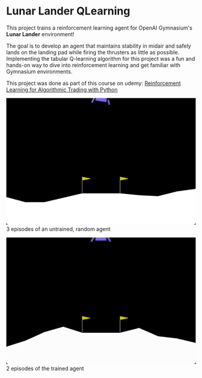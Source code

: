 # Lunar Lander QLearning
This project trains a reinforcement learning agent for OpenAI Gymnasium's **Lunar Lander** environment!

The goal is to develop an agent that maintains stability in midair and safely lands on the landing pad while firing the thrusters as little as possible. Implementing the tabular Q-learning algorithm for this project was a fun and hands-on way to dive into reinforcement learning and get familiar with Gymnasium environments.

This project was done as part of this course on udemy: [Reinforcement Learning for Algorithmic Trading with Python](https://www.udemy.com/share/10coPN3@B_1cSb2fLdM_1H7c7BQVIlpCtHoGBbc2yDmjrcVYbRSZqZMkA4p109xgLi3w6-h4Lg==/)

![untrained agent](./untrained_agent.gif)  
3 episodes of an untrained, random agent

![trained agent](./trained_agent.gif)  
2 episodes of the trained agent